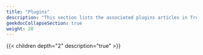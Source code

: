 ```yaml
---
title: "Plugins"
description: "This section lists the associated plugins articles in TrueNAS CORE."
geekdocCollapseSection: true
weight: 20 
---
```


{{< children depth="2" description="true" >}}
